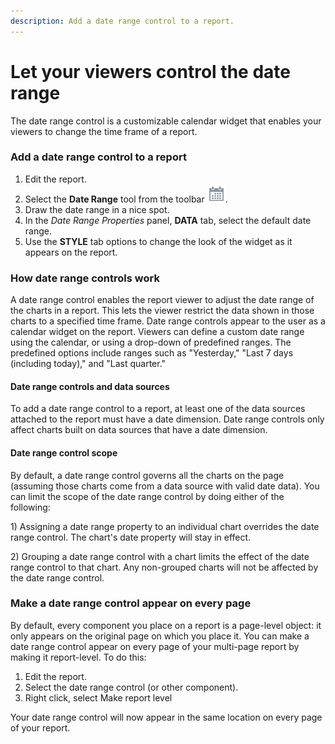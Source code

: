 ```yaml
---
description: Add a date range control to a report.
---
```


# Let your viewers control the date range

The date range control is a customizable calendar widget that enables your viewers to change the time frame of a report.

### Add a date range control to a report <a href="#add_a_date_range_control_to_a_report" id="add_a_date_range_control_to_a_report"></a>

1. Edit the report.
2. Select the **Date Range** tool from the toolbar <img src="../../../.gitbook/assets/image (2042).png" alt="" data-size="line">.&#x20;
3. Draw the date range in a nice spot.
4. In the _Date Range Properties_ panel, **DATA** tab, select the default date range.
5. Use the **STYLE** tab options to change the look of the widget as it appears on the report.

### How date range controls work <a href="#how_date_range_controls_work" id="how_date_range_controls_work"></a>

A date range control enables the report viewer to adjust the date range of the charts in a report. This lets the viewer restrict the data shown in those charts to a specified time frame. Date range controls appear to the user as a calendar widget on the report. Viewers can define a custom date range using the calendar, or using a drop-down of predefined ranges. The predefined options include ranges such as "Yesterday," "Last 7 days (including today)," and "Last quarter."

#### Date range controls and data sources

To add a date range control to a report, at least one of the data sources attached to the report must have a date dimension. Date range controls only affect charts built on data sources that have a date dimension.

#### Date range control scope

By default, a date range control governs all the charts on the page (assuming those charts come from a data source with valid date data). You can limit the scope of the date range control by doing either of the following:

1\) Assigning a date range property to an individual chart overrides the date range control. The chart's date property will stay in effect.

2\) Grouping a date range control with a chart limits the effect of the date range control to that chart. Any non-grouped charts will not be affected by the date range control.

### Make a date range control appear on every page <a href="#make-report-level" id="make-report-level"></a>

By default, every component you place on a report is a page-level object: it only appears on the original page on which you place it. You can make a date range control appear on every page of your multi-page report by making it report-level. To do this:

1. Edit the report.
2. Select the date range control (or other component).
3. Right click, select Make report level

Your date range control will now appear in the same location on every page of your report.
